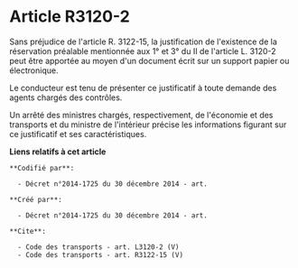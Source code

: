 # Article R3120-2

Sans préjudice de l'article R. 3122-15, la justification de l'existence de la réservation préalable mentionnée aux 1° et 3°
du II de l'article L. 3120-2 peut être apportée au moyen d'un document écrit sur un support papier ou électronique. 

Le conducteur est tenu de présenter ce justificatif à toute demande des agents chargés des contrôles. 

Un arrêté des ministres chargés, respectivement, de l'économie et des transports et du ministre de l'intérieur précise les
informations figurant sur ce justificatif et ses caractéristiques.

**Liens relatifs à cet article**

	**Codifié par**:

	  - Décret n°2014-1725 du 30 décembre 2014 - art.

	**Créé par**:

	  - Décret n°2014-1725 du 30 décembre 2014 - art.

	**Cite**:

	  - Code des transports - art. L3120-2 (V)
	  - Code des transports - art. R3122-15 (V)
